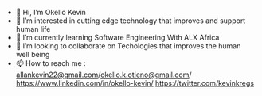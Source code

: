 - 👋 Hi, I’m Okello Kevin
- 👀 I’m interested in cutting edge technology that improves and support human life
- 🌱 I’m currently learning Software Engineering With ALX Africa
- 💞️ I’m looking to collaborate on Techologies that improves the human well being
- 📫 How to reach me : allankevin22@gmail.com/okello.k.otieno@gmail.com/ https://www.linkedin.com/in/okello-kevin/ https://twitter.com/kevinkregs

<!---
Aellun/Aellun is a ✨ special ✨ repository because its `README.md` (this file) appears on your GitHub profile.
You can click the Preview link to take a look at your changes.
--->
